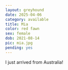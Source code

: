 ```yaml
---
layout: greyhound
date: 2025-04-06
category: available
title: Mia
color: red fawn
sex: female
dob: 2021-08-14
pic: mia.jpg
pending: yes
---
```

I just arrived from Australia!
